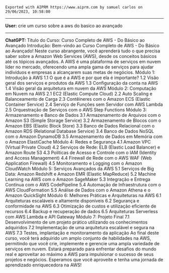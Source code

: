 ```
Exported with AIPRM https://www.aiprm.com by samuel carlos on 29/06/2023, 10:58:00
```

---


**User:**
crie um curso sobre a aws do basico ao avançado

---

**ChatGPT:**
Título do Curso: Curso Completo de AWS - Do Básico ao Avançado
Introdução:
Bem-vindo ao Curso Completo de AWS - Do Básico ao Avançado! Neste curso abrangente, você aprenderá tudo o que precisa
saber sobre a Amazon Web Services (AWS), desde os conceitos básicos até os tópicos avançados. A AWS é uma plataforma de
serviços em nuvem líder no mercado, oferecendo uma ampla gama de serviços para ajudar indivíduos e empresas a alcançarem
suas metas de negócios.
Módulo 1: Introdução à AWS
1.1 O que é a AWS e por que ela é importante?
1.2 Visão geral dos serviços e produtos da AWS
1.3 Configuração da conta na AWS
1.4 Visão geral da arquitetura em nuvem da AWS
Módulo 2: Computação em Nuvem na AWS
2.1 EC2 (Elastic Compute Cloud)
2.2 Auto Scaling e Balanceamento de Carga
2.3 Contêineres com o Amazon ECS (Elastic Container Service)
2.4 Serviço de Funções sem Servidor com AWS Lambda
2.5 Orquestração de Serviços com o AWS Step Functions
Módulo 3: Armazenamento e Banco de Dados
3.1 Armazenamento de Arquivos com o Amazon S3 (Simple Storage Service)
3.2 Armazenamento de Blocos com o Amazon EBS (Elastic Block Store)
3.3 Banco de Dados Relacional com o Amazon RDS (Relational Database Service)
3.4 Banco de Dados NoSQL com o Amazon DynamoDB
3.5 Armazenamento de Dados em Memória com o Amazon ElastiCache
Módulo 4: Redes e Segurança
4.1 Amazon VPC (Virtual Private Cloud)
4.2 Serviços de Rede: ELB (Elastic Load Balancer) e Amazon Route 53
4.3 Políticas de Acesso e Controle com o IAM (Identity and Access Management)
4.4 Firewall de Rede com o AWS WAF (Web Application Firewall)
4.5 Monitoramento e Logging com o Amazon CloudWatch
Módulo 5: Serviços Avançados da AWS
5.1 Serviços de Big Data: Amazon Redshift e Amazon EMR (Elastic MapReduce)
5.2 Machine Learning na AWS com o Amazon SageMaker
5.3 Integração e Entrega Contínua com o AWS CodePipeline
5.4 Automação de Infraestrutura com o AWS CloudFormation
5.5 Análise de Dados com o Amazon Athena e o Amazon QuickSight
Módulo 6: Melhores Práticas e Arquiteturas na AWS
6.1 Arquiteturas escaláveis e altamente disponíveis
6.2 Segurança e conformidade na AWS
6.3 Otimização de custos e utilização eficiente de recursos
6.4 Backup e recuperação de dados
6.5 Arquiteturas Serverless com AWS Lambda e API Gateway
Módulo 7: Projeto Final
7.1 Desenvolvimento de um projeto prático utilizando os conhecimentos adquiridos
7.2 Implementação de uma arquitetura escalável e segura na AWS
7.3 Testes, implantação e monitoramento da aplicação
Ao final deste curso, você terá adquirido um amplo conjunto de habilidades na AWS, permitindo que você crie, implemente
e gerencie uma ampla variedade de serviços em nuvem. Estará preparado para enfrentar desafios do mundo real e aproveitar
ao máximo a AWS para impulsionar o sucesso de seus projetos e negócios. Esperamos que você aproveite e tenha uma jornada
de aprendizado enriquecedora na AWS!